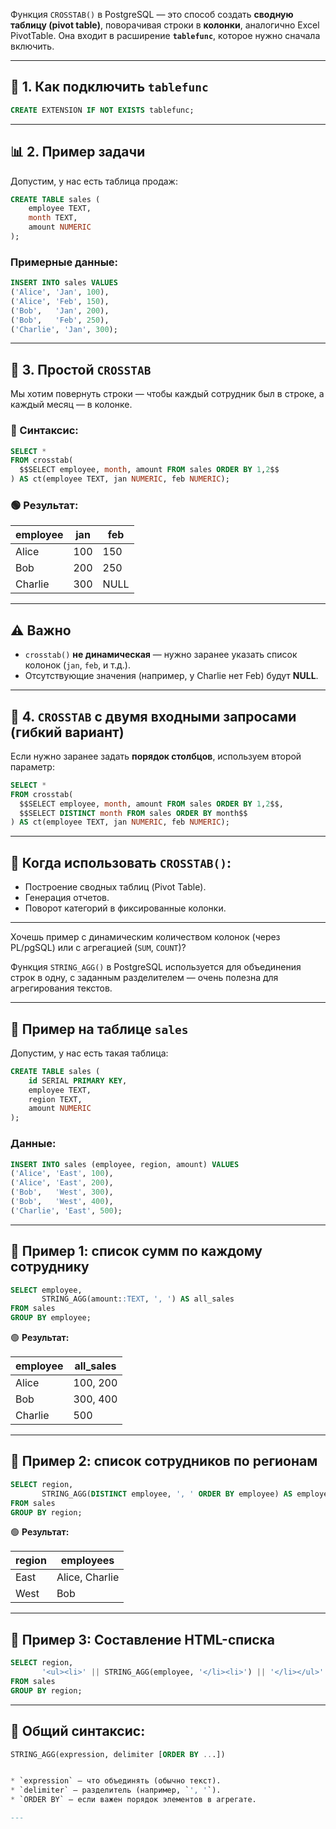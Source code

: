 


Функция `CROSSTAB()` в PostgreSQL — это способ создать **сводную таблицу (pivot table)**, поворачивая строки в **колонки**, аналогично Excel PivotTable. Она входит в расширение **`tablefunc`**, которое нужно сначала включить.

---

## 🔧 1. Как подключить `tablefunc`

```sql
CREATE EXTENSION IF NOT EXISTS tablefunc;
```

---

## 📊 2. Пример задачи

Допустим, у нас есть таблица продаж:

```sql
CREATE TABLE sales (
    employee TEXT,
    month TEXT,
    amount NUMERIC
);
```

### Примерные данные:

```sql
INSERT INTO sales VALUES
('Alice', 'Jan', 100),
('Alice', 'Feb', 150),
('Bob',   'Jan', 200),
('Bob',   'Feb', 250),
('Charlie', 'Jan', 300);
```

---

## 📌 3. Простой `CROSSTAB`

Мы хотим повернуть строки — чтобы каждый сотрудник был в строке, а каждый месяц — в колонке.

### 📘 Синтаксис:

```sql
SELECT *
FROM crosstab(
  $$SELECT employee, month, amount FROM sales ORDER BY 1,2$$
) AS ct(employee TEXT, jan NUMERIC, feb NUMERIC);
```

### 🟢 Результат:

| employee | jan | feb  |
| -------- | --- | ---- |
| Alice    | 100 | 150  |
| Bob      | 200 | 250  |
| Charlie  | 300 | NULL |

---

## ⚠️ Важно

* `crosstab()` **не динамическая** — нужно заранее указать список колонок (`jan`, `feb`, и т.д.).
* Отсутствующие значения (например, у Charlie нет Feb) будут **NULL**.

---

## 📌 4. `CROSSTAB` с двумя входными запросами (гибкий вариант)

Если нужно заранее задать **порядок столбцов**, используем второй параметр:

```sql
SELECT *
FROM crosstab(
  $$SELECT employee, month, amount FROM sales ORDER BY 1,2$$,
  $$SELECT DISTINCT month FROM sales ORDER BY month$$
) AS ct(employee TEXT, jan NUMERIC, feb NUMERIC);
```

---

## 🧠 Когда использовать `CROSSTAB()`:

* Построение сводных таблиц (Pivot Table).
* Генерация отчетов.
* Поворот категорий в фиксированные колонки.

---

Хочешь пример с динамическим количеством колонок (через PL/pgSQL) или с агрегацией (`SUM`, `COUNT`)?



Функция `STRING_AGG()` в PostgreSQL используется для объединения строк в одну, с заданным разделителем — очень полезна для агрегирования текстов.

---

## 📘 Пример на таблице `sales`

Допустим, у нас есть такая таблица:

```sql
CREATE TABLE sales (
    id SERIAL PRIMARY KEY,
    employee TEXT,
    region TEXT,
    amount NUMERIC
);
```

### Данные:

```sql
INSERT INTO sales (employee, region, amount) VALUES
('Alice', 'East', 100),
('Alice', 'East', 200),
('Bob',   'West', 300),
('Bob',   'West', 400),
('Charlie', 'East', 500);
```

---

## 🔹 Пример 1: список сумм по каждому сотруднику

```sql
SELECT employee,
       STRING_AGG(amount::TEXT, ', ') AS all_sales
FROM sales
GROUP BY employee;
```

🟢 **Результат:**

| employee | all\_sales |
| -------- | ---------- |
| Alice    | 100, 200   |
| Bob      | 300, 400   |
| Charlie  | 500        |

---

## 🔹 Пример 2: список сотрудников по регионам

```sql
SELECT region,
       STRING_AGG(DISTINCT employee, ', ' ORDER BY employee) AS employees
FROM sales
GROUP BY region;
```

🟢 **Результат:**

| region | employees      |
| ------ | -------------- |
| East   | Alice, Charlie |
| West   | Bob            |

---

## 🔹 Пример 3: Составление HTML-списка

```sql
SELECT region,
       '<ul><li>' || STRING_AGG(employee, '</li><li>') || '</li></ul>' AS html_list
FROM sales
GROUP BY region;
```

---

## 🧠 Общий синтаксис:

```sql
STRING_AGG(expression, delimiter [ORDER BY ...])


* `expression` — что объединять (обычно текст).
* `delimiter` — разделитель (например, `', '`).
* `ORDER BY` — если важен порядок элементов в агрегате.

---
